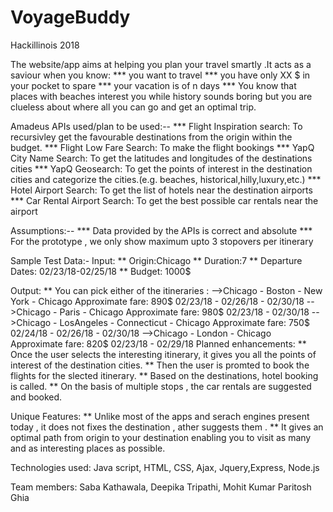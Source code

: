 # VoyageBuddy
Hackillinois 2018

The website/app aims at helping you plan your travel smartly .It acts as a saviour when you know:
*** you want to travel 
*** you have only XX $ in your pocket to spare
*** your vacation is of n days 
*** You know that places with beaches interest you while history sounds boring
but you are clueless about where all you can go and get an optimal trip.

Amadeus APIs used/plan to be used:--
*** Flight Inspiration search: To recursivley get the favourable destinations from the origin within the budget.
*** Flight Low Fare Search: To make the flight bookings
*** YapQ City Name Search: To get the latitudes and longitudes  of the destinations cities
*** YapQ Geosearch: To get the points of interest in the destination cities and categorize the cities.(e.g. beaches, historical,hilly,luxury,etc.)
*** Hotel Airport Search: To get the list of hotels near the destination airports
*** Car Rental Airport Search: To get the best possible car rentals near the airport

Assumptions:--
*** Data provided by the APIs is correct and absolute
*** For the prototype , we only show maximum upto 3 stopovers per itinerary


Sample Test Data:-
Input:
        ** Origin:Chicago
        ** Duration:7
        ** Departure Dates: 02/23/18-02/25/18
        ** Budget: 1000$
        
Output:
        ** You can pick either of the itineraries : 
                -->Chicago - Boston - New York - Chicago                Approximate fare: 890$
                         02/23/18 - 02/26/18 - 02/30/18
                -->Chicago - Paris - Chicago                            Approximate fare: 980$
                        02/23/18 - 02/30/18 
                -->Chicago - LosAngeles - Connecticut - Chicago         Approximate fare: 750$
                        02/24/18 - 02/26/18 - 02/30/18
                -->Chicago - London - Chicago                           Approximate fare: 820$
                        02/23/18 - 02/29/18
Planned enhancements: 
          ** Once the user selects the interesting itinerary, it gives you all the points of interest of the destination cities.
          ** Then the user is promted to book the flights for the slected itinerary.
          ** Based on the destinations, hotel booking is called.
          ** On the basis of multiple stops , the car rentals are suggested and booked.

Unique Features: 
** Unlike most of the apps and serach engines present today , it does not fixes the destination , ather suggests them .
** It gives an optimal path from origin to your destination enabling you to visit as many and as interesting places as possible.

Technologies used: 
Java script, HTML, CSS, Ajax, Jquery,Express, Node.js

Team members: 
Saba Kathawala, Deepika Tripathi, Mohit Kumar Paritosh Ghia


